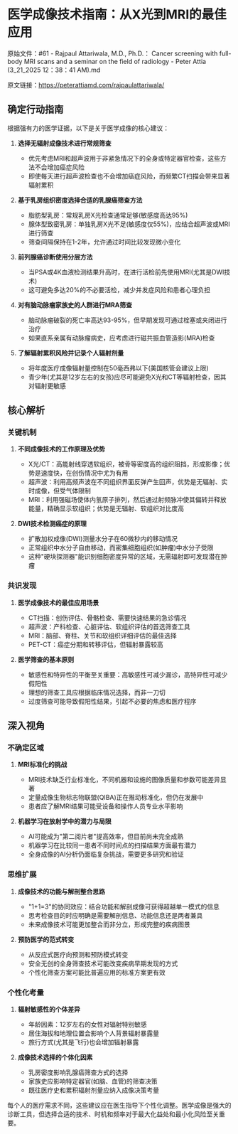 # 医学成像技术指南：从X光到MRI的最佳应用

原始文件：#61 - Rajpaul Attariwala, M.D., Ph.D.： Cancer screening with full-body MRI scans and a seminar on the field of radiology - Peter Attia (3_21_2025 12：38：41 AM).md

原文链接：https://peterattiamd.com/rajpaulattariwala/

## 确定行动指南

根据强有力的医学证据，以下是关于医学成像的核心建议：

1. **选择无辐射成像技术进行常规筛查**
   - 优先考虑MRI和超声波用于非紧急情况下的全身或特定器官检查，这些方法不会增加癌症风险
   - 即使每天进行超声波检查也不会增加癌症风险，而频繁CT扫描会带来显著辐射累积

2. **基于乳房组织密度选择合适的乳腺癌筛查方法**
   - 脂肪型乳房：常规乳房X光检查通常足够(敏感度高达95%)
   - 腺体型致密乳房：单独乳房X光不足(敏感度仅55%)，应结合超声波或MRI进行筛查
   - 筛查间隔保持在1-2年，允许通过时间比较发现微小变化

3. **前列腺癌诊断使用分层方法**
   - 当PSA或4K血液检测结果升高时，在进行活检前先使用MRI(尤其是DWI技术)
   - 这可避免多达20%的不必要活检，减少并发症风险和患者心理负担

4. **对有脑动脉瘤家族史的人群进行MRA筛查**
   - 脑动脉瘤破裂的死亡率高达93-95%，但早期发现可通过栓塞或夹闭进行治疗
   - 如果直系亲属有动脉瘤病史，应考虑进行磁共振血管造影(MRA)检查

5. **了解辐射累积风险并记录个人辐射剂量**
   - 将年度医疗成像辐射量控制在50毫西弗以下(美国核管会建议上限)
   - 青少年(尤其是12岁左右的女孩)应尽可能避免X光和CT等辐射检查，因其对辐射更敏感

## 核心解析

### 关键机制

1. **不同成像技术的工作原理及优势**
   - X光/CT：高能射线穿透软组织，被骨等密度高的组织阻挡，形成影像；优势是速度快，在创伤情况中尤为有用
   - 超声波：利用高频声波在不同组织界面反弹产生回声，优势是无辐射、实时成像，但受气体限制
   - MRI：利用强磁场使体内氢原子排列，然后通过射频脉冲使其偏转并释放能量，精确显示软组织；优势是无辐射、软组织对比度高

2. **DWI技术检测癌症的原理**
   - 扩散加权成像(DWI)测量水分子在60微秒内的移动情况
   - 正常组织中水分子自由移动，而密集细胞组织(如肿瘤)中水分子受限
   - 这种"硬块探测器"能识别细胞密度异常的区域，无需辐射即可发现潜在肿瘤

### 共识发现

1. **医学成像技术的最佳应用场景**
   - CT扫描：创伤评估、骨骼检查、需要快速结果的急诊情况
   - 超声波：产科检查、心脏评估、软组织评估的首选筛查工具
   - MRI：脑部、脊柱、关节和软组织详细评估的最佳选择
   - PET-CT：癌症分期和转移评估，但辐射暴露较高

2. **医学筛查的基本原则**
   - 敏感性和特异性的平衡至关重要：高敏感性可减少漏诊，高特异性可减少假阳性
   - 理想的筛查工具应根据临床情况选择，而非一刀切
   - 过度筛查可能导致假阳性结果，引起不必要的焦虑和医疗程序

## 深入视角

### 不确定区域

1. **MRI标准化的挑战**
   - MRI技术缺乏行业标准化，不同机器和设施的图像质量和参数可能差异显著
   - 定量成像生物标志物联盟(QIBA)正在推动标准化，但仍在发展中
   - 患者应了解MRI结果可能受设备和操作人员专业水平影响

2. **机器学习在放射学中的潜力与局限**
   - AI可能成为"第二阅片者"提高效率，但目前尚未完全成熟
   - 机器学习在比较同一患者不同时间点的扫描结果方面最有潜力
   - 全身成像的AI分析仍面临复杂挑战，需要更多研究和验证

### 思维扩展

1. **成像技术的功能与解剖整合思路**
   - "1+1=3"的协同效应：结合功能和解剖成像可获得超越单一模式的信息
   - 思考检查目的时应明确是需要解剖信息、功能信息还是两者兼具
   - 未来成像技术可能更加整合而非分立，形成完整的疾病图景

2. **预防医学的范式转变**
   - 从反应式医疗向预测和预防模式转变
   - 安全无创的全身筛查技术可能改变疾病早期发现的方式
   - 个性化筛查方案可能比普遍应用的标准方案更有效

### 个性化考量

1. **辐射敏感性的个体差异**
   - 年龄因素：12岁左右的女性对辐射特别敏感
   - 居住海拔和地理位置会影响个人背景辐射暴露量
   - 旅行方式(尤其是飞行)也会增加辐射暴露

2. **成像技术选择的个体化因素**
   - 乳房密度影响乳腺癌筛查方式的选择
   - 家族史应影响特定器官(如脑、血管)的筛查决策
   - 既往医疗史和累积辐射剂量应纳入成像决策考量

每个人的医疗需求不同，这些建议应在医生指导下个性化调整。医学成像是强大的诊断工具，但选择合适的技术、时机和频率对于最大化益处和最小化风险至关重要。